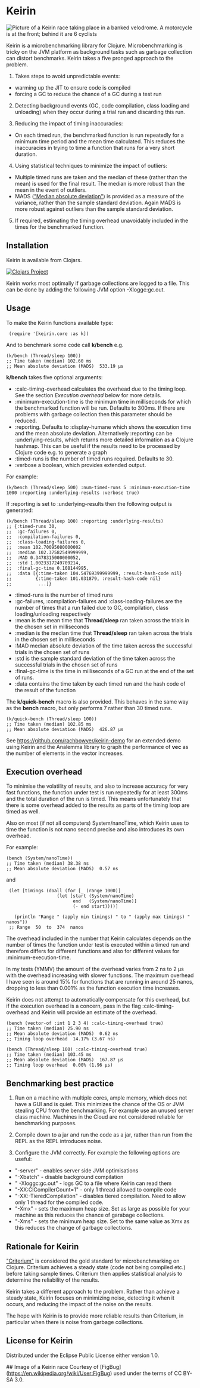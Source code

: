 # Keirin

![Picture of a Keirin race taking place in a banked velodrome. A motorcycle is at the front; behind it are 6 cyclists](https://github.com/rachbowyer/keirin/blob/master/ColwoodKeirin.jpg)

Keirin is a microbenchmarking library for Clojure. Microbenchmarking is tricky on the JVM platform as background tasks such as garbage collection can
distort benchmarks. Keirin takes a five pronged approach to the problem.

1) Takes steps to avoid unpredictable events:
 * warming up the JIT to ensure code is compiled 
 * forcing a GC to reduce the chance of a GC during a test run

2) Detecting background events (GC, code compilation, class loading and unloading) when they occur during a trial run and discarding this run.

3) Reducing the impact of timing inaccuracies: 
 * On each timed run, the benchmarked function is run repeatedly for a minimum time period and the mean time calculated. This reduces the inaccuracies in trying to time a function that runs for a very short duration.

4) Using statistical techniques to minimize the impact of outliers:
 * Multiple timed runs are taken and the median of these (rather than the mean) is used for the final result. The median is more robust than the mean in the event of outliers.
 * MADS (["Median absolute deviation"](https://en.wikipedia.org/wiki/Median_absolute_deviation)) is provided as a measure of the variance, rather than the
 sample standard deviation. Again MADS is more robust against outliers than the sample standard deviation.

5) If required, estimating the timing overhead unavoidably included in the times for the benchmarked function.


## Installation
Keirin is available from Clojars.

[![Clojars Project](https://img.shields.io/clojars/v/keirin.svg)](https://clojars.org/keirin)

Keirin works most optimally if garbage collections are logged to a file. This can be done by adding the following JVM option -Xloggc:gc.out.


## Usage
To make the Keirin functions available type:

     (require '[keirin.core :as k])


And to benchmark some code call **k/bench** e.g. 

    (k/bench (Thread/sleep 100))
    ;; Time taken (median) 102.60 ms
    ;; Mean absolute deviation (MADS)  533.19 µs
    
        
**k/bench** takes five optional arguments: 
 * :calc-timing-overhead calculates the overhead due to the timing loop. See the section *Execution overhead* below for more details.
 * :minimum-execution-time is the minimum time in milliseconds for which the benchmarked function will be run. Defaults to 300ms. If there are problems with garbage collection then this parameter should be reduced.
 * :reporting. Defaults to :display-humane which shows the execution time and the mean absolute deviation. Alternatively :reporting can be :underlying-results, which returns more detailed information as a Clojure hashmap. This can be useful if the results need to be processed by Clojure code e.g. to generate a graph
 * :timed-runs is the number of timed runs required. Defaults to 30.
 * :verbose a boolean, which provides extended output. 

For example: 

    (k/bench (Thread/sleep 500) :num-timed-runs 5 :minimum-execution-time 1000 :reporting :underlying-results :verbose true)
    
    
If :reporting is set to :underlying-results then the following output is generated:

    (k/bench (Thread/sleep 100) :reporting :underlying-results)
    ;; {:timed-runs 30,
    ;;  :gc-failures 0,
    ;;  :compilation-failures 0,
    ;;  :class-loading-failures 0,
    ;;  :mean 102.70095080000002
    ;;  :median 102.37582549999999,
    ;;  :MAD 0.3478315000000052,
    ;;  :std 1.0023317249709214,
    ;;  :final-gc-time 0.108144995,
    ;;  :data [{:time-taken 104.54769399999999, :result-hash-code nil}
    ;;         {:time-taken 101.031879, :result-hash-code nil}
    ;;          ...]}
 
 * :timed-runs is the number of timed runs
 * :gc-failures, :compilation-failures and :class-loading-failures are the number of times that a run failed due to GC, compilation, class loading/unloading respectively
 * :mean is the mean time that **Thread/sleep** ran taken across the trials in the chosen set in milliseconds
 * :median is the median time that **Thread/sleep** ran taken across the trials in the chosen set in milliseconds
 * :MAD median absolute deviation of the time taken across the successful trials in the chosen set of runs
 * :std is the sample standard deviation of the time taken across the successful trials in the chosen set of runs
 * :final-gc-time is the time in milliseconds of a GC run at the end of the set of runs. 
 * :data contains the time taken by each timed run and the hash code of the result of the function


The **k/quick-bench** macro is also provided. This behaves in the same way as the **bench** macro, but only performs 7 rather than 30 timed runs.  

    (k/quick-bench (Thread/sleep 100))
    ;; Time taken (median) 102.85 ms
    ;; Mean absolute deviation (MADS)  426.87 µs


See https://github.com/rachbowyer/keirin-demo for an extended demo using Keirin and the Analemma library to graph the performance
of **vec** as the number of elements in the vector increases.


## Execution overhead

To minimise the volatility of results, and also to increase accuracy for very fast functions, the function under test is run repeatedly for at least 300ms and the total duration of the run is timed. This means unfortunately that there is some overhead added to the results as parts of the timing loop 
are timed as well. 

Also on most (if not all computers) System/nanoTime, which Keirin uses to time the function is not nano second precise and also introduces its own overhead. 

For example:

    (bench (System/nanoTime))
    ;; Time taken (median) 38.38 ns
    ;; Mean absolute deviation (MADS)  0.57 ns

and

     (let [timings (doall (for [_ (range 1000)]
                       (let [start (System/nanoTime)
                             end   (System/nanoTime)]
                             (- end start))))]
  
       (println "Range " (apply min timings) " to " (apply max timings) " nanos"))
     ;; Range  50  to  374  nanos

The overhead included in the number that Keirin calculates depends on the number of times the function under test is executed within a timed run and therefore differs for different functions and also for different values for :minimum-execution-time.

In my tests (YMMV) the amount of the overhead varies from 2 ns to 2 µs with the overhead increasing with slower functions. The maximum overhead I have seen is around 15% for functions that are running in around 25 nanos, dropping to less than 0.001% as the function execution time increases.

Keirin does not attempt to automatically compensate for this overhead, but if the execution overhead is a concern, pass in the flag :calc-timing-overhead and Keirin will provide an estimate of the overhead.


    (bench (vector-of :int 1 2 3 4) :calc-timing-overhead true)
    ;; Time taken (median) 25.90 ns
    ;; Mean absolute deviation (MADS)  0.62 ns
    ;; Timing loop overhead  14.17% (3.67 ns)
    
    (bench (Thread/sleep 100) :calc-timing-overhead true)
    ;; Time taken (median) 103.45 ms
    ;; Mean absolute deviation (MADS)  167.87 µs
    ;; Timing loop overhead  0.00% (1.96 µs)


## Benchmarking best practice

 1) Run on a machine with multiple cores, ample memory, which does not have a GUI and is quiet. This minimizes the chance of the OS or JVM stealing CPU from the benchmarking. For example use an unused server class machine. Machines in the Cloud are not considered reliable for benchmarking purposes.
   
 2) Compile down to a jar and run the code as a jar, rather than run from the REPL as the REPL introduces noise.

 3) Configure the JVM correctly. For example the following options are useful:
  * "-server" - enables server side JVM optimisations 
  * "-Xbatch" - disable background compilation
  * " -Xloggc:gc.out" - logs GC to a file where Keirin can read them
  * "-XX:CICompilerCount=1" - only 1 thread allowed to compile code
  * "-XX:-TieredCompilation" - disables tiered compilation. Need to allow only 1 thread for the compiled code. 
  * "-Xmx" - sets the maximum heap size. Set as large as possible for your machine as this reduces the chance of garabage collections.
  * "-Xms" - sets the minimum heap size. Set to the same value as Xmx as this reduces the change of garbage collections.


## Rationale for Keirin
["Criterium"](https://github.com/hugoduncan/criterium) is considered the gold standard for microbenchmarking on Clojure. Criterium achieves a steady state (code not being compiled etc.) before taking sample times. Criterium then applies statistical analysis to determine the reliability of the results.

Keirin takes a different approach to the problem. Rather than achieve a steady state, Keirin focuses on minimizing noise, detecting it when it occurs, and reducing the impact of the noise on the results. 

The hope with Keirin is to provide more reliable results than Criterium, in particular when there is noise from garbage collections.


## License for Keirin

Distributed under the Eclipse Public License either version 1.0.


## Image of a Keirin race
Courtesy of [FigBug] (https://en.wikipedia.org/wiki/User:FigBug) used under the terms of CC BY-SA 3.0.



